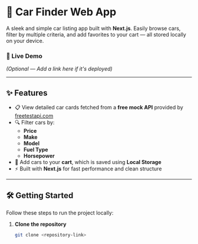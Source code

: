 # 🚗 Car Finder Web App

A sleek and simple car listing app built with **Next.js**. Easily browse cars, filter by multiple criteria, and add favorites to your cart — all stored locally on your device.

### 🔗 Live Demo  
*(Optional — Add a link here if it's deployed)*

---

## ✨ Features

- 📋 View detailed car cards fetched from a **free mock API** provided by [freetestapi.com](https://freetestapi.com/)
- 🔍 Filter cars by:
  - **Price**
  - **Make**
  - **Model**
  - **Fuel Type**
  - **Horsepower**
- 🛒 Add cars to your **cart**, which is saved using **Local Storage**
- ⚡ Built with **Next.js** for fast performance and clean structure

---

## 🛠️ Getting Started

Follow these steps to run the project locally:

1. **Clone the repository**

   ```bash
   git clone <repository-link>

